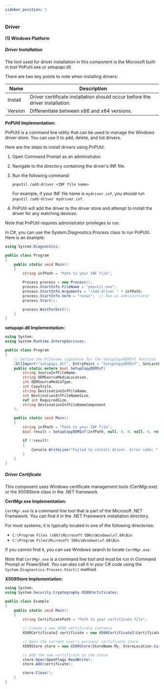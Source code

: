 ```yaml
---
sidebar_position: 3
---
```


### Driver

#### (1) Windows Platform

##### Driver Installation

The tool used for driver installation in this component is the Microsoft built-in tool PnPutil.exe or setupapi.dll.

There are two key points to note when installing drivers:

| Name    | Description                                                  |
| ------- | ------------------------------------------------------------ |
| Install | Driver certificate installation should occur before the driver installation. |
| Version | Differentiate between x86 and x64 versions.                  |

**PnPUtil Implementation:**

PnPUtil is a command line utility that can be used to manage the Windows driver store. You can use it to add, delete, and list drivers.

Here are the steps to install drivers using PnPUtil:

1. Open Command Prompt as an administrator.

2. Navigate to the directory containing the driver's INF file.

3. Run the following command:

   `pnputil /add-driver <INF file name>`

   For example, if your INF file name is `mydriver.inf`, you should run `pnputil /add-driver mydriver.inf`.

4. PnPUtil will add the driver to the driver store and attempt to install the driver for any matching devices.

Note that PnPUtil requires administrator privileges to run.

In C#, you can use the System.Diagnostics.Process class to run PnPUtil. Here is an example:

```c#
using System.Diagnostics;

public class Program
{
    public static void Main()
    {
        string infPath = "Path to your INF file";

        Process process = new Process();
        process.StartInfo.FileName = "pnputil.exe";
        process.StartInfo.Arguments = "/add-driver " + infPath;
        process.StartInfo.Verb = "runas";  // Run as administrator
        process.Start();

        process.WaitForExit();
    }
}
```

**setupapi.dll Implementation:**

```c#
using System;
using System.Runtime.InteropServices;

public class Program
{
    // Define the P/Invoke signature for the SetupCopyOEMInf function
    [DllImport("setupapi.dll", EntryPoint = "SetupCopyOEMInf", SetLastError = true)]
    public static extern bool SetupCopyOEMInf(
        string SourceInfFileName,
        string OEMSourceMediaLocation,
        int OEMSourceMediaType,
        int CopyStyle,
        string DestinationInfFileName,
        int DestinationInfFileNameSize,
        ref int RequiredSize,
        string DestinationInfFileNameComponent
    );

    public static void Main()
    {
        string infPath = "Path to your INF file";
        bool result = SetupCopyOEMInf(infPath, null, 0, 0, null, 0, ref int size, null);

        if (!result)
        {
            Console.WriteLine("Failed to install driver. Error code: " + Marshal.GetLastWin32Error());
        }
    }
}
```

##### Driver Certificate

This component uses Windows certificate management tools (CertMgr.exe) or the X509Store class in the .NET framework.

**CertMgr.exe Implementation:**

`CertMgr.exe` is a command line tool that is part of the Microsoft .NET Framework. You can find it in the .NET Framework installation directory.

For most systems, it is typically located in one of the following directories:

- `C:\Program Files (x86)\Microsoft SDKs\Windows\v7.0A\Bin`
- `C:\Program Files\Microsoft SDKs\Windows\v7.0A\Bin`

If you cannot find it, you can use Windows search to locate `CertMgr.exe`.

Note that `CertMgr.exe` is a command line tool and must be run in Command Prompt or PowerShell. You can also call it in your C# code using the `System.Diagnostics.Process.Start()` method.

**X509Store Implementation:**

```c#
using System;
using System.Security.Cryptography.X509Certificates;

public class Example
{
    public static void Main()
    {
        string CertificatePath = "Path to your certificate file";

        // Create a new X509 certificate instance
        X509Certificate2 certificate = new X509Certificate2(CertificatePath);

        // Open the current user's personal certificate store
        X509Store store = new X509Store(StoreName.My, StoreLocation.CurrentUser);

        // Add the new certificate to the store
        store.Open(OpenFlags.ReadWrite);
        store.Add(certificate);

        store.Close();
    }
}
```

